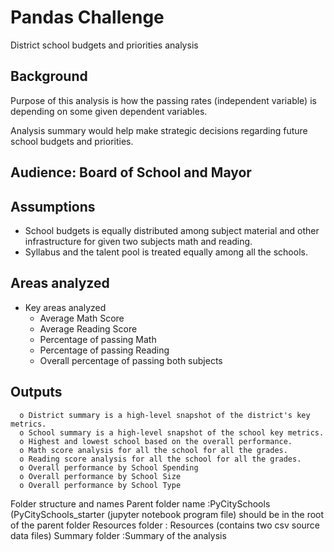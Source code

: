 # Pandas Challenge
District school budgets and priorities analysis

## Background
Purpose of this analysis is how the passing rates (independent variable) is depending on some given dependent variables. 

Analysis summary would help make strategic decisions regarding future school budgets and priorities.

## Audience: Board of School and Mayor 
## Assumptions
- School budgets is equally distributed among subject material and other infrastructure for given two subjects math and reading.
- Syllabus and the talent pool is treated equally among all the schools.
## Areas analyzed
- Key areas analyzed 
  - Average Math Score
  - Average Reading Score
  - Percentage of passing Math
  - Percentage of passing Reading
  - Overall percentage of passing both subjects
  
## Outputs 
      o	District summary is a high-level snapshot of the district's key metrics.
      o	School summary is a high-level snapshot of the school key metrics.
      o	Highest and lowest school based on the overall performance.
      o	Math score analysis for all the school for all the grades.
      o	Reading score analysis for all the school for all the grades.
      o	Overall performance by School Spending
      o	Overall performance by School Size
      o	Overall performance by School Type


Folder structure and names
Parent folder name :PyCitySchools (PyCitySchools_starter (jupyter notebook program file) should be in the root of the parent folder 
Resources folder : Resources (contains two csv source data  files)
Summary  folder	 :Summary of the analysis 













